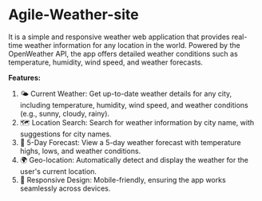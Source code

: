 # Agile-Weather-site
It is a simple and responsive weather web application that provides real-time weather information for any location in the world. Powered by the OpenWeather API, the app offers detailed weather conditions such as temperature, humidity, wind speed, and weather forecasts.

**Features:**
1. 🌤️ Current Weather: Get up-to-date weather details for any city, including temperature, humidity, wind speed, and weather conditions (e.g., sunny, cloudy, rainy).
2. 🗺️ Location Search: Search for weather information by city name, with suggestions for city names.
3. 📅 5-Day Forecast: View a 5-day weather forecast with temperature highs, lows, and weather conditions.
4. 🌍 Geo-location: Automatically detect and display the weather for the user's current location.
5. 📱 Responsive Design: Mobile-friendly, ensuring the app works seamlessly across devices.

